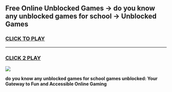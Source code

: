 
## Free Online Unblocked Games → do you know any unblocked games for school → Unblocked Games
<h3>
<a href="https://premium.freeplayer.one?title=do_you_know_any_unblocked_games_for_school&ref=21F">CLICK TO PLAY</a></h3>
<hr>

<h3>
<a href="https://premium.freeplayer.one?title=do_you_know_any_unblocked_games_for_school&ref=21F">CLICK 2 PLAY</a>
  
</h3>

<a href="https://premium.freeplayer.one?title=do_you_know_any_unblocked_games_for_school&ref=21F/"><img src="https://clearcache.store/games.png"></a>


**do you know any unblocked games for school games unblocked: Your Gateway to Fun and Accessible Online Gaming**
